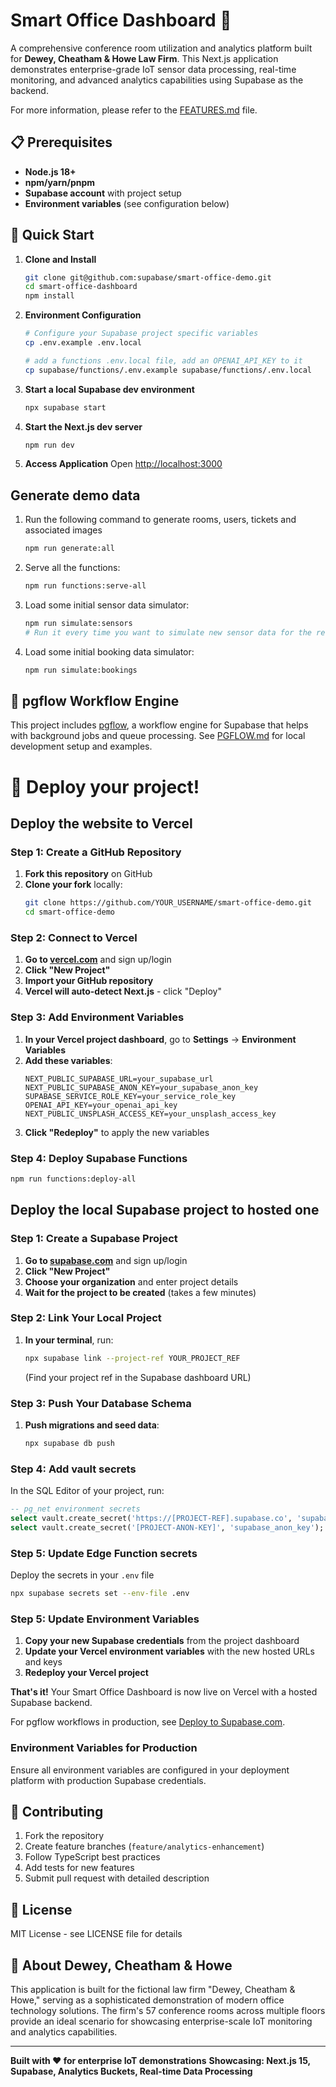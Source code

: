 # Smart Office Dashboard 🏢

A comprehensive conference room utilization and analytics platform built for **Dewey, Cheatham & Howe Law Firm**. This Next.js application demonstrates enterprise-grade IoT sensor data processing, real-time monitoring, and advanced analytics capabilities using Supabase as the backend.

For more information, please refer to the [FEATURES.md](FEATURES.md) file.

## 📋 Prerequisites

- **Node.js 18+**
- **npm/yarn/pnpm**
- **Supabase account** with project setup
- **Environment variables** (see configuration below)

## 🚀 Quick Start

1. **Clone and Install**

   ```bash
   git clone git@github.com:supabase/smart-office-demo.git
   cd smart-office-dashboard
   npm install
   ```

2. **Environment Configuration**

   ```bash
   # Configure your Supabase project specific variables
   cp .env.example .env.local

   # add a functions .env.local file, add an OPENAI_API_KEY to it
   cp supabase/functions/.env.example supabase/functions/.env.local
   ```

3. **Start a local Supabase dev environment**

   ```bash
   npx supabase start
   ```

4. **Start the Next.js dev server**

   ```bash
   npm run dev
   ```

5. **Access Application**
   Open [http://localhost:3000](http://localhost:3000)

## Generate demo data

1. Run the following command to generate rooms, users, tickets and associated images

   ```bash
   npm run generate:all
   ```

2. Serve all the functions:

   ```bash
   npm run functions:serve-all
   ```

3. Load some initial sensor data simulator:

   ```bash
   npm run simulate:sensors
   # Run it every time you want to simulate new sensor data for the real-time floorplan viewer
   ```

4. Load some initial booking data simulator:
   ```bash
   npm run simulate:bookings
   ```

## 🌊 pgflow Workflow Engine

This project includes [pgflow](https://pgflow.dev), a workflow engine for Supabase that helps with background jobs and queue processing. See [PGFLOW.md](./PGFLOW.md) for local development setup and examples.

# 🚀 Deploy your project!

## Deploy the website to Vercel

### Step 1: Create a GitHub Repository

1. **Fork this repository** on GitHub
2. **Clone your fork** locally:
   ```bash
   git clone https://github.com/YOUR_USERNAME/smart-office-demo.git
   cd smart-office-demo
   ```

### Step 2: Connect to Vercel

1. **Go to [vercel.com](https://vercel.com)** and sign up/login
2. **Click "New Project"**
3. **Import your GitHub repository**
4. **Vercel will auto-detect Next.js** - click "Deploy"

### Step 3: Add Environment Variables

1. **In your Vercel project dashboard**, go to **Settings** → **Environment Variables**
2. **Add these variables**:
   ```
   NEXT_PUBLIC_SUPABASE_URL=your_supabase_url
   NEXT_PUBLIC_SUPABASE_ANON_KEY=your_supabase_anon_key
   SUPABASE_SERVICE_ROLE_KEY=your_service_role_key
   OPENAI_API_KEY=your_openai_api_key
   NEXT_PUBLIC_UNSPLASH_ACCESS_KEY=your_unsplash_access_key
   ```
3. **Click "Redeploy"** to apply the new variables

### Step 4: Deploy Supabase Functions

```bash
npm run functions:deploy-all
```

## Deploy the local Supabase project to hosted one

### Step 1: Create a Supabase Project

1. **Go to [supabase.com](https://supabase.com)** and sign up/login
2. **Click "New Project"**
3. **Choose your organization** and enter project details
4. **Wait for the project to be created** (takes a few minutes)

### Step 2: Link Your Local Project

1. **In your terminal**, run:
   ```bash
   npx supabase link --project-ref YOUR_PROJECT_REF
   ```
   (Find your project ref in the Supabase dashboard URL)

### Step 3: Push Your Database Schema

1. **Push migrations and seed data**:
   ```bash
   npx supabase db push
   ```

### Step 4: Add vault secrets

In the SQL Editor of your project, run:

```sql
-- pg_net environment secrets
select vault.create_secret('https://[PROJECT-REF].supabase.co', 'supabase_url');
select vault.create_secret('[PROJECT-ANON-KEY]', 'supabase_anon_key');
```

### Step 5: Update Edge Function secrets

Deploy the secrets in your `.env` file

```bash
npx supabase secrets set --env-file .env
```

### Step 5: Update Environment Variables

1. **Copy your new Supabase credentials** from the project dashboard
2. **Update your Vercel environment variables** with the new hosted URLs and keys
3. **Redeploy your Vercel project**

**That's it!** Your Smart Office Dashboard is now live on Vercel with a hosted Supabase backend.

For pgflow workflows in production, see [Deploy to Supabase.com](https://www.pgflow.dev/how-to/deploy-to-supabasecom/).

### Environment Variables for Production

Ensure all environment variables are configured in your deployment platform with production Supabase credentials.

## 🤝 Contributing

1. Fork the repository
2. Create feature branches (`feature/analytics-enhancement`)
3. Follow TypeScript best practices
4. Add tests for new features
5. Submit pull request with detailed description

## 📄 License

MIT License - see LICENSE file for details

## 🏢 About Dewey, Cheatham & Howe

This application is built for the fictional law firm "Dewey, Cheatham & Howe," serving as a sophisticated demonstration of modern office technology solutions. The firm's 57 conference rooms across multiple floors provide an ideal scenario for showcasing enterprise-scale IoT monitoring and analytics capabilities.

---

**Built with ❤️ for enterprise IoT demonstrations**
**Showcasing: Next.js 15, Supabase, Analytics Buckets, Real-time Data Processing**
